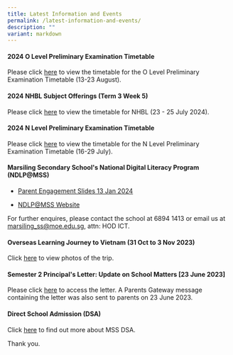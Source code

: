 ```yaml
---
title: Latest Information and Events
permalink: /latest-information-and-events/
description: ""
variant: markdown
---
```

#### 2024 O Level Preliminary Examination Timetable

Please click [here](/files/2024_O_Level_Preliminary_Examination_Timetable_v2.pdf) to view the timetable for the O Level Preliminary Examination Timetable (13-23 August).

#### 2024 NHBL Subject Offerings (Term 3 Week 5)

Please click [here](/files/2024_NHBL_Subject_Offering.pdf) to view the timetable for NHBL (23 - 25 July 2024).

#### 2024 N Level Preliminary Examination Timetable

Please click [here](/files/2024_N_Level_Preliminary_Examination_Timetable.pdf) to view the timetable for the N Level Preliminary Examination Timetable (16-29 July).

#### Marsiling Secondary School's National Digital Literacy Program (NDLP@MSS) 

* [Parent Engagement Slides 13 Jan 2024](/files/PDLP/IP1___Parent_Engagement_Deck_2024_Final.pdf)

* [NDLP@MSS Website](https://marsilingsec.moe.edu.sg/national-digital-literacy-program-ndpl-marsiling-secondary-school/)


For further enquires, please contact the school at 6894 1413 or email us at marsiling_ss@moe.edu.sg, attn: HOD ICT.



#### Overseas Learning Journey to Vietnam (31 Oct to 3 Nov 2023)

Click [here](https://go.gov.sg/mss-vietnam-singapore-2023)  to view photos of the trip.

####   Semester 2 Principal's Letter: Update on School Matters [23 June 2023]

Please click [here](/files/Letters/letter-to-parents-23-june-2023.pdf) to access the letter. A Parents Gateway message containing the letter was also sent to parents on 23 June 2023.

####   Direct School Admission (DSA)

Click [here](https://marsilingsec.moe.edu.sg/dsa/) to find out more about MSS DSA.

Thank you.